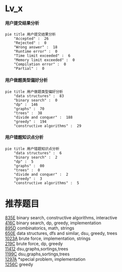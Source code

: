 # Lv_x

<!-- tabs:start -->



#### **用户提交结果分析**

```mermaid
pie title 用户提交结果分析
    "Accepted" :  26
    "Rejected" :  0
    "Wrong answer" :  18
    "Runtime error" :  0
    "Time limit exceeded" :  6
    "Memory limit exceeded" :  0
    "Compilation error" :  0
    "Partial" :  0
```

#### **用户做题类型偏好分析**

```mermaid
pie title 用户做题类型偏好分析
    "data structures" :  83
    "binary search" :  0
    "dp" :  146
    "graphs" :  70
    "trees" :  38
    "divide and conquer" :  188
    "greedy" :  194
    "constructive algorithms" :  29
```
#### **用户错题知识点分析**

```mermaid
pie title 用户错题知识点分析
    "data structures" :  6
    "binary search" :  2
    "dp" :  5
    "graphs" :  00
    "trees" :  0
    "divide and conquer" :  2
    "greedy" :  3
    "constructive algorithms" :  5
```



<!-- tabs:end -->
# 推荐题目
[835E](https://codeforces.com/contest/835/problem/E)		binary search,
                        constructive algorithms,
                        interactive		  
[416C](https://codeforces.com/contest/416/problem/C)		binary search,
                        dp,
                        greedy,
                        implementation		  
[895D](https://codeforces.com/contest/895/problem/D)		combinatorics,
                        math,
                        strings		  
[650E](https://codeforces.com/contest/650/problem/E)		data structures,
                        dfs and similar,
                        dsu,
                        greedy,
                        trees		  
[1023A](https://codeforces.com/contest/1023/problem/A)		brute force,
                        implementation,
                        strings		  
[219C](https://codeforces.com/contest/219/problem/C)		brute force,
                        dp,
                        greedy		  
[11412](https://codeforces.com/contest/1141/problem/2)		dsu,graphs,sortings,trees		  
[1199C](https://codeforces.com/contest/1199/problem/C)		dsu,graphs,sortings,trees		  
[1297A](https://codeforces.com/contest/1297/problem/A)		*special problem,
                        implementation		  
[1256C](https://codeforces.com/contest/1256/problem/C)		greedy		  
